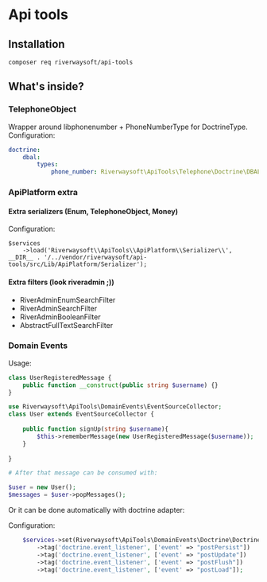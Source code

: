 # Api tools

## Installation

`composer req riverwaysoft/api-tools`

## What's inside?

### TelephoneObject
Wrapper around libphonenumber + PhoneNumberType for DoctrineType. 
Configuration: 
```yaml
doctrine:
    dbal:
        types:
            phone_number: Riverwaysoft\ApiTools\Telephone\Doctrine\DBAL\Types\TelephoneObjectType
```

### ApiPlatform extra

#### Extra serializers (Enum, TelephoneObject, Money)
Configuration: 

```injectablephp
$services
    ->load('Riverwaysoft\\ApiTools\\ApiPlatform\\Serializer\\', __DIR__ . '/../vendor/riverwaysoft/api-tools/src/Lib/ApiPlatform/Serializer');
```

#### Extra filters (look riveradmin ;))
* RiverAdminEnumSearchFilter
* RiverAdminSearchFilter
* RiverAdminBooleanFilter
* AbstractFullTextSearchFilter

### Domain Events

Usage:
```php
class UserRegisteredMessage {
    public function __construct(public string $username) {}
}

use Riverwaysoft\ApiTools\DomainEvents\EventSourceCollector;
class User extends EventSourceCollector {
    
    public function signUp(string $username){
        $this->rememberMessage(new UserRegisteredMessage($username));
    }
    
}

# After that message can be consumed with:

$user = new User();
$messages = $user->popMessages();
```
Or it can be done automatically with doctrine adapter:

Configuration:
```php
    $services->set(Riverwaysoft\ApiTools\DomainEvents\Doctrine\DoctrineDomainEventsCollector::class)->public()
        ->tag('doctrine.event_listener', ['event' => "postPersist"])
        ->tag('doctrine.event_listener', ['event' => "postUpdate"])
        ->tag('doctrine.event_listener', ['event' => "postFlush"])
        ->tag('doctrine.event_listener', ['event' => "postLoad"]);
```
